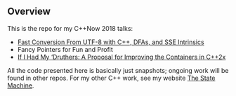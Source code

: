 ## Overview

This is the repo for my C++Now 2018 talks: 
* [Fast Conversion From UTF-8 with C++, DFAs, and SSE Intrinsics](https://www.youtube.com/watch?v=h5oczBeib_M&t=17s)
* Fancy Pointers for Fun and Profit
* [If I Had My ‘Druthers: A Proposal for Improving the Containers in C++2x](https://www.youtube.com/watch?v=bAE0qteS4Rk)

All the code presented here is basically just snapshots; ongoing work will be found in other repos.  For my other C++ work, see my website [The State Machine](https://bobsteagall.com).
